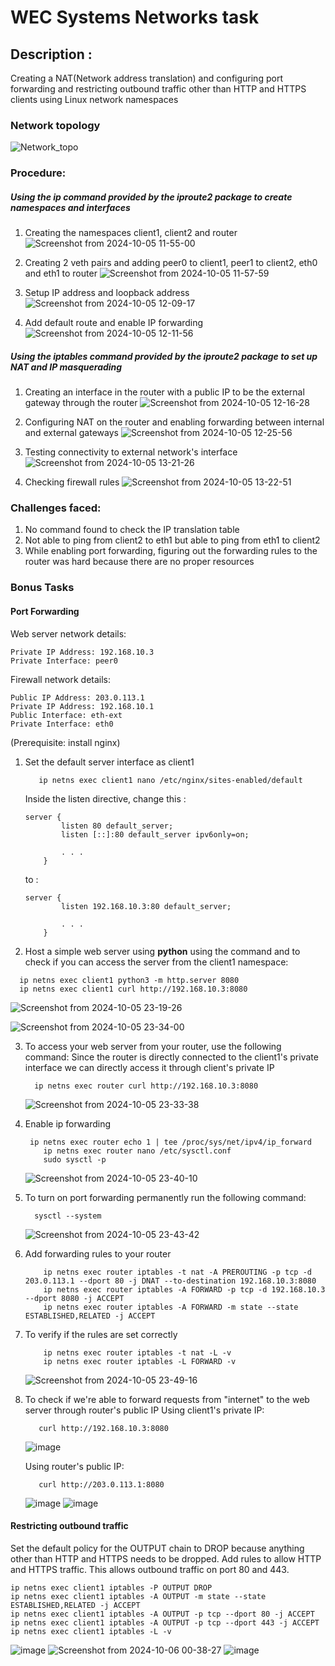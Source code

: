  # WEC Systems Networks task

## Description : 
Creating a NAT(Network address translation) and configuring port forwarding and restricting outbound traffic other than HTTP and HTTPS clients using Linux network namespaces

### Network topology
![Network_topo](https://github.com/user-attachments/assets/6fbc03a4-1c02-48f7-a324-623748b67cf4)

### Procedure:
##### Using the ip command provided by the iproute2 package to create namespaces and interfaces 
1. Creating the namespaces client1, client2 and router
   ![Screenshot from 2024-10-05 11-55-00](https://github.com/user-attachments/assets/703d8a60-9691-47ba-b5ec-b4bab7d97184)

2. Creating 2 veth pairs and adding peer0 to client1, peer1 to client2, eth0 and eth1 to router 
   ![Screenshot from 2024-10-05 11-57-59](https://github.com/user-attachments/assets/950e1fb0-e5c0-4de7-b2b8-cf031a0162a8)

3. Setup IP address and loopback address
  ![Screenshot from 2024-10-05 12-09-17](https://github.com/user-attachments/assets/a2b42a59-69a6-4b82-82fe-361781d3e8bd)

4. Add default route and enable IP forwarding
   ![Screenshot from 2024-10-05 12-11-56](https://github.com/user-attachments/assets/e9a4b7a6-c16c-4922-97b2-278d4387c485)


##### Using the iptables command provided by the iproute2 package to set up NAT and IP masquerading 
1. Creating an interface in the router with a public IP to be the external gateway through the router
   ![Screenshot from 2024-10-05 12-16-28](https://github.com/user-attachments/assets/5deada88-4fc2-4d6e-b62b-316a7f00bdd5)
     
2. Configuring NAT on the router and enabling forwarding between internal and external gateways
   ![Screenshot from 2024-10-05 12-25-56](https://github.com/user-attachments/assets/2c9e78da-dddc-4dad-bb60-3b0b66b651ef)

3. Testing connectivity to external network's interface 
   ![Screenshot from 2024-10-05 13-21-26](https://github.com/user-attachments/assets/a2f27285-ff3d-49b9-9e36-7d259815e9d4)

4. Checking firewall rules
   ![Screenshot from 2024-10-05 13-22-51](https://github.com/user-attachments/assets/107832d1-2981-4802-8a76-3b6e83639fbd)
      


### Challenges faced:
1. No command found to check the IP translation table
2. Not able to ping from client2 to eth1 but able to ping from eth1 to client2
3. While enabling port forwarding, figuring out the forwarding rules to the router was hard because there are no proper resources


### Bonus Tasks 

####  Port Forwarding

Web server network details:

    Private IP Address: 192.168.10.3
    Private Interface: peer0

Firewall network details:

    Public IP Address: 203.0.113.1
    Private IP Address: 192.168.10.1
    Public Interface: eth-ext
    Private Interface: eth0

(Prerequisite: install nginx)

1. Set the default server interface as client1
   ```
      ip netns exec client1 nano /etc/nginx/sites-enabled/default
   ```

   Inside the listen directive, change this :
   ```
   server {
           listen 80 default_server;
           listen [::]:80 default_server ipv6only=on;

           . . .
       }
   ```
   to :
   ```
   server {
           listen 192.168.10.3:80 default_server;

           . . .
       }
   ```
   
2.   Host a simple web server using **python** using the command and to check if you can access the server from the client1 namespace:

   ```
     ip netns exec client1 python3 -m http.server 8080
     ip netns exec client1 curl http://192.168.10.3:8080 
   ```

   ![Screenshot from 2024-10-05 23-19-26](https://github.com/user-attachments/assets/4ea46365-ce92-44db-9630-a6b690c76e01)

   ![Screenshot from 2024-10-05 23-34-00](https://github.com/user-attachments/assets/473a6d13-36ea-42c1-a509-d2ae3ac717ad)   


3. To access your web server from your router, use the following command:
   Since the router is directly connected to the client1's private interface we can directly access it through client's private IP

   ```
     ip netns exec router curl http://192.168.10.3:8080 
   ```

   ![Screenshot from 2024-10-05 23-33-38](https://github.com/user-attachments/assets/bb62337c-af9a-4798-b480-8e56220e590c)


4. Enable ip forwarding

   ```
    ip netns exec router echo 1 | tee /proc/sys/net/ipv4/ip_forward
       ip netns exec router nano /etc/sysctl.conf
       sudo sysctl -p
   ```
       
   ![Screenshot from 2024-10-05 23-40-10](https://github.com/user-attachments/assets/e58d704a-8f13-4783-ae19-8ef4f67f76f3)

5. To turn on port forwarding permanently run the following command:

   ```
     sysctl --system 
   ```

   ![Screenshot from 2024-10-05 23-43-42](https://github.com/user-attachments/assets/cfd5aad0-5a46-49df-88cb-89b60171b4aa)


6. Add forwarding rules to your router

   ```
       ip netns exec router iptables -t nat -A PREROUTING -p tcp -d 203.0.113.1 --dport 80 -j DNAT --to-destination 192.168.10.3:8080
       ip netns exec router iptables -A FORWARD -p tcp -d 192.168.10.3 --dport 8080 -j ACCEPT
       ip netns exec router iptables -A FORWARD -m state --state ESTABLISHED,RELATED -j ACCEPT
   ```

7. To verify if the rules are set correctly

   ```
       ip netns exec router iptables -t nat -L -v
       ip netns exec router iptables -L FORWARD -v
   ```

   ![Screenshot from 2024-10-05 23-49-16](https://github.com/user-attachments/assets/9b25765c-6593-4c23-935b-d680a401ab13)

8. To check if we're able to forward requests from "internet" to the web server through router's public IP
   Using client1's private IP:

   ```
      curl http://192.168.10.3:8080
   ```

   ![image](https://github.com/user-attachments/assets/417c0a72-fce4-493a-a871-132496c7642a)

   Using router's public IP:

   ```
      curl http://203.0.113.1:8080
   ```

   ![image](https://github.com/user-attachments/assets/4d0e3b0b-7631-4279-a705-00f062e6c1aa)
   ![image](https://github.com/user-attachments/assets/c85ae51d-c76c-4329-9177-a0f4b469f680)


#### Restricting outbound traffic 

Set the default policy for the OUTPUT chain to DROP because anything other than HTTP and HTTPS needs to be dropped.
Add rules to allow HTTP and HTTPS traffic. This allows outbound traffic on port 80 and 443.

```
ip netns exec client1 iptables -P OUTPUT DROP
ip netns exec client1 iptables -A OUTPUT -m state --state ESTABLISHED,RELATED -j ACCEPT
ip netns exec client1 iptables -A OUTPUT -p tcp --dport 80 -j ACCEPT
ip netns exec client1 iptables -A OUTPUT -p tcp --dport 443 -j ACCEPT
ip netns exec client1 iptables -L -v
```

![image](https://github.com/user-attachments/assets/de9254e5-8a94-4112-bed7-f11d21170f3b)
![Screenshot from 2024-10-06 00-38-27](https://github.com/user-attachments/assets/ede00830-9806-45b0-bee6-57aef24acb87)
![image](https://github.com/user-attachments/assets/fc4e03d4-f9ee-4228-afba-7b4a36d93879)


   
   

  

   


